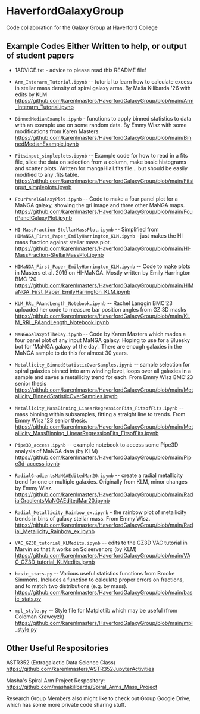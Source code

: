# HaverfordGalaxyGroup
Code collaboration for the Galaxy Group at Haverford College


## Example Codes Either Written to help, or output of student papers

* 1ADVICE.txt - advice to please read this README file! 

*  `Arm_Interarm_Tutorial.ipynb` -- tutorial to learn how to calculate excess in stellar mass density of spiral galaxy arms. By Maša Kilibarda '26 with edits by KLM https://github.com/karenlmasters/HaverfordGalaxyGroup/blob/main/Arm_Interarm_Tutorial.ipynb 

* `BinnedMedianExample.ipynb` - functions to apply binned statistics to data with an example use on some random data. By Emmy Wisz with some modifications from Karen Masters. https://github.com/karenlmasters/HaverfordGalaxyGroup/blob/main/BinnedMedianExample.ipynb

* `Fitsinput_simpleplots.ipynb` -- Example code for how to read in a fits file, slice the data on selection from a column, make basic histograms and scatter plots. Written for mangaHIall.fits file... but should be easily modified to any .fits table.  https://github.com/karenlmasters/HaverfordGalaxyGroup/blob/main/Fitsinput_simpleplots.ipynb

* `FourPanelGalaxyPlot.ipynb` -- Code to make a four panel plot for a MaNGA galaxy, showing the gri image and three other MaNGA maps. 
https://github.com/karenlmasters/HaverfordGalaxyGroup/blob/main/FourPanelGalaxyPlot.ipynb

* `HI-MassFraction-StellarMassPlot.ipynb` -- Simplified from `HIMaNGA_First_Paper_EmilyHarrington_KLM.ipynb` - just makes the HI mass fraction against stellar mass plot. https://github.com/karenlmasters/HaverfordGalaxyGroup/blob/main/HI-MassFraction-StellarMassPlot.ipynb 

*  `HIMaNGA_First_Paper_EmilyHarrington_KLM.ipynb` -- Code to make plots in Masters et al. 2019 on HI-MaNGA. Mostly written by Emily Harrington BMC '20. https://github.com/karenlmasters/HaverfordGalaxyGroup/blob/main/HIMaNGA_First_Paper_EmilyHarrington_KLM.ipynb


* `KLM_RRL_PAandLength_Notebook.ipynb` -- Rachel Langgin BMC'23 uploaded her code to measure bar position angles from GZ:3D masks  https://github.com/karenlmasters/HaverfordGalaxyGroup/blob/main/KLM_RRL_PAandLength_Notebook.ipynb

* `MaNGAGalaxyofTheDay.ipynb` -- Code by Karen Masters which mades a four panel plot of any input MaNGA galaxy. Hoping to use for a Bluesky bot for 'MaNGA galaxy of the day'. There are enough galaxies in the MaNGA sample to do this for almost 30 years. 

* `Metallicity_BinnedStatisticOverSamples.ipynb` -- sample selection for spiral galaxies binned into arm winding level, loops over all galaxies in a sample and saves a metallicity trend for each. From Emmy Wisz BMC'23 senior thesis https://github.com/karenlmasters/HaverfordGalaxyGroup/blob/main/Metallicity_BinnedStatisticOverSamples.ipynb

* `Metallicity_MassBinning_LinearRegressionFits_FitsofFits.ipynb` -- mass binning within subsamples, fitting a straight line to trends. From Emmy Wisz '23 senior thesis. https://github.com/karenlmasters/HaverfordGalaxyGroup/blob/main/Metallicity_MassBinning_LinearRegressionFits_FitsofFits.ipynb

* `Pipe3D_access.ipynb` -- example notebook to access some Pipe3D analysis of MaNGA data (by KLM) https://github.com/karenlmasters/HaverfordGalaxyGroup/blob/main/Pipe3d_access.ipynb

* `RadialGradientsMaNGAEditedMar20.ipynb` -- create a radial metallicity trend for one or multiple galaxies. Originally from KLM, minor changes by Emmy Wisz. https://github.com/karenlmasters/HaverfordGalaxyGroup/blob/main/RadialGradientsMaNGAEditedMar20.ipynb

* `Radial_Metallicity_Rainbow_ex.ipynb` - the rainbow plot of metallicity trends in bins of galaxy stellar mass. From Emmy Wisz. https://github.com/karenlmasters/HaverfordGalaxyGroup/blob/main/Radial_Metallicity_Rainbow_ex.ipynb

*  `VAC_GZ3D_tutorial_KLMedits.ipynb` -- edits to the GZ3D VAC tutorial in Marvin so that it works on Sciserver.org (by KLM) https://github.com/karenlmasters/HaverfordGalaxyGroup/blob/main/VAC_GZ3D_tutorial_KLMedits.ipynb

* `basic_stats.py` -- Various useful statistics functions from Brooke Simmons. Includes a function to calculate proper errors on fractions, and to match two distributions (e.g. by mass). https://github.com/karenlmasters/HaverfordGalaxyGroup/blob/main/basic_stats.py

* `mpl_style.py` -- Style file for Matplotlib which may be useful (from Coleman Krawcyzk) https://github.com/karenlmasters/HaverfordGalaxyGroup/blob/main/mpl_style.py


## Other Useful Respositories

ASTR352 (Extragalactic Data Science Class) https://github.com/karenlmasters/ASTR352JupyterActivities

Masha's Spiral Arm Project Respository: https://github.com/mashakilibarda/Spiral_Arms_Mass_Project 

Research Group Members also might like to check out Group Google Drive, which has some more private code sharing stuff. 

